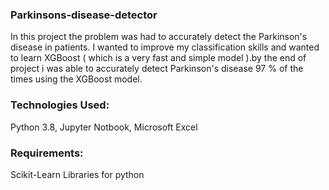 ### Parkinsons-disease-detector
In this project the problem was had to accurately detect the Parkinson's disease in patients. I wanted to improve my classification skills and wanted to learn XGBoost ( which is a very fast and simple model ).by the end of project i was able to accurately detect Parkinson's disease 97 % of the times using the XGBoost model.

### Technologies Used:
Python 3.8, Jupyter Notbook, Microsoft Excel

### Requirements:
Scikit-Learn Libraries for python
